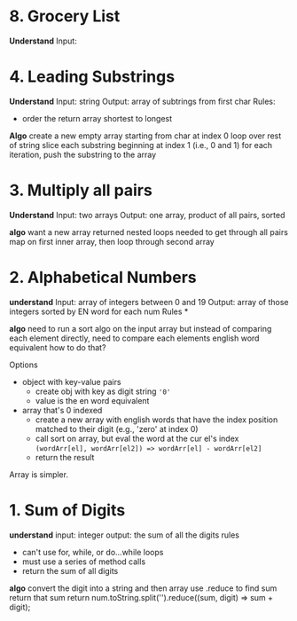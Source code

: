 # 8. Grocery List

**Understand**
Input: 





# 4. Leading Substrings

**Understand**
Input: string
Output: array of subtrings from first char
Rules:
  * order the return array shortest to longest



**Algo**
create a new empty array
starting from char at index 0
  loop over rest of string
  slice each substring beginning at index 1 (i.e., 0 and 1)
  for each iteration, push the substring to the array








# 3. Multiply all pairs

**Understand**
Input: two arrays
Output: one array, product of all pairs, sorted

**algo**
want a new array returned
nested loops needed to get through all pairs
map on first inner array, then loop through second array


# 2. Alphabetical Numbers

**understand**
Input: array of integers between 0 and 19
Output: array of those integers sorted by EN word for each num
Rules
  * 

**algo**
need to run a sort algo on the input array
but instead of comparing each element directly, need to compare each elements english word equivalent
how to do that?

Options
* object with key-value pairs
  * create obj with key as digit string `'0'`
  * value is the en word equivalent
* array that's 0 indexed
  * create a new array with english words that have the index position matched to their digit (e.g., 'zero' at index 0)
  * call sort on array, but eval the word at the cur el's index
    `(wordArr[el], wordArr[el2]) => wordArr[el] - wordArr[el2]`
  * return the result

Array is simpler.



# 1. Sum of Digits
**understand**
input: integer
output: the sum of all the digits
rules
  * can't use for, while, or do...while loops
  * must use a series of method calls
  * return the sum of all digits

**algo**
convert the digit into a string and then array
use .reduce to find sum
return that sum
return num.toString.split('').reduce((sum, digit) => sum + digit);
